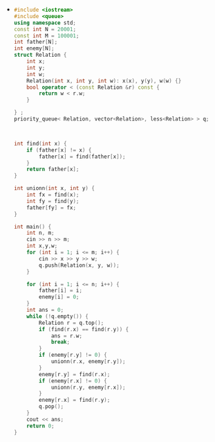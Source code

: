 * ```c++
  #include <iostream>
  #include <queue>
  using namespace std;
  const int N = 20001;
  const int M = 100001;
  int father[N];
  int enemy[N];
  struct Relation {
      int x;
      int y;
      int w;
      Relation(int x, int y, int w): x(x), y(y), w(w) {}
      bool operator < (const Relation &r) const {
          return w < r.w;
      }
  
  } ;
  priority_queue< Relation, vector<Relation>, less<Relation> > q;
  
  
  
  int find(int x) {
      if (father[x] != x) {
          father[x] = find(father[x]);
      }
      return father[x];
  }
  
  int unionn(int x, int y) {
      int fx = find(x);
      int fy = find(y);
      father[fy] = fx;
  }
  
  int main() {
      int n, m;
      cin >> n >> m;
      int x,y,w;
      for (int i = 1; i <= m; i++) {
          cin >> x >> y >> w;
          q.push(Relation(x, y, w));
      }
  
      for (int i = 1; i <= n; i++) {
          father[i] = i;
          enemy[i] = 0;
      }
      int ans = 0;
      while (!q.empty()) {
          Relation r = q.top();
          if (find(r.x) == find(r.y)) {
              ans = r.w;
              break;
          }
          if (enemy[r.y] != 0) {
              unionn(r.x, enemy[r.y]);
          }
          enemy[r.y] = find(r.x);
          if (enemy[r.x] != 0) {
              unionn(r.y, enemy[r.x]);
          }
          enemy[r.x] = find(r.y);
          q.pop();
      }
      cout << ans;
      return 0;
  }
  ```